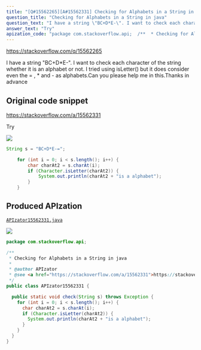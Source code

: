 ```yaml
---
title: "[Q#15562265][A#15562331] Checking for Alphabets in a String in java"
question_title: "Checking for Alphabets in a String in java"
question_text: "I have a string \"BC+D*E-\". I want to check each character of the string whether it is an alphabet or not. I tried using isLetter() but it does consider even the = , * and - as alphabets.Can you please help me in this.Thanks in advance"
answer_text: "Try"
apization_code: "package com.stackoverflow.api;  /**  * Checking for Alphabets in a String in java  *  * @author APIzator  * @see <a href=\"https://stackoverflow.com/a/15562331\">https://stackoverflow.com/a/15562331</a>  */ public class APIzator15562331 {    public static void check(String s) throws Exception {     for (int i = 0; i < s.length(); i++) {       char charAt2 = s.charAt(i);       if (Character.isLetter(charAt2)) {         System.out.println(charAt2 + \"is a alphabet\");       }     }   } }"
---
```


https://stackoverflow.com/q/15562265

I have a string &quot;BC+D*E-&quot;. I want to check each character of the string whether it is an alphabet or not. I tried using isLetter() but it does consider even the = , * and - as alphabets.Can you please help me in this.Thanks in advance



## Original code snippet

https://stackoverflow.com/a/15562331

Try

<div class="code-logo"><img src="/stackoverflow.png" /></div>

```java
String s = "BC+D*E-=";

    for (int i = 0; i < s.length(); i++) {
        char charAt2 = s.charAt(i);
        if (Character.isLetter(charAt2)) {
            System.out.println(charAt2 + "is a alphabet");
        }
    }
```

## Produced APIzation

[`APIzator15562331.java`](https://github.com/pasqualesalza/apization-temp-data/raw/master/search/APIzator15562331.java)

<div class="code-logo"><img src="/apizator.png" /></div>

```java
package com.stackoverflow.api;

/**
 * Checking for Alphabets in a String in java
 *
 * @author APIzator
 * @see <a href="https://stackoverflow.com/a/15562331">https://stackoverflow.com/a/15562331</a>
 */
public class APIzator15562331 {

  public static void check(String s) throws Exception {
    for (int i = 0; i < s.length(); i++) {
      char charAt2 = s.charAt(i);
      if (Character.isLetter(charAt2)) {
        System.out.println(charAt2 + "is a alphabet");
      }
    }
  }
}

```